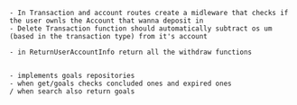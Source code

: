

    - In Transaction and account routes create a midleware that checks if the user ownls the Account that wanna deposit in 
    - Delete Transaction function should automatically subtract os um (based in the transaction type) from it's account

    - in ReturnUserAccountInfo return all the withdraw functions


    - implements goals repositories 
    - when get/goals checks concluded ones and expired ones 
    / when search also return goals

